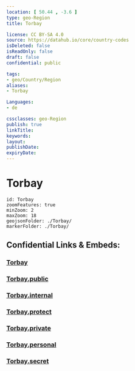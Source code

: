 ```yaml
---
location: [ 50.44 , -3.6 ] 
type: geo-Region
title: Torbay

license: CC BY-SA 4.0
source: https://datahub.io/core/country-codes
isDeleted: false
isReadOnly: false
draft: false
confidential: public

tags:
- geo/Country/Region
aliases:
- Torbay

Languages:
- de

cssclasses: geo-Region
publish: true
linkTitle: 
keywords: 
layout: 
publishDate: 
expiryDate: 
---
```


# Torbay

```leaflet
id: Torbay
zoomFeatures: true 
minZoom: 2 
maxZoom: 18
geojsonFolder: ./Torbay/
markerFolder: ./Torbay/
```


## Confidential Links & Embeds: 

### [Torbay](/_Standards/Earth/Continent/Europe/Europe~North/UK/England/Regions~England/South_West_England/Torbay.md) 

### [Torbay.public](/_public/Earth/Continent/Europe/Europe~North/UK/England/Regions~England/South_West_England/Torbay.public.md) 

### [Torbay.internal](/_internal/Earth/Continent/Europe/Europe~North/UK/England/Regions~England/South_West_England/Torbay.internal.md) 

### [Torbay.protect](/_protect/Earth/Continent/Europe/Europe~North/UK/England/Regions~England/South_West_England/Torbay.protect.md) 

### [Torbay.private](/_private/Earth/Continent/Europe/Europe~North/UK/England/Regions~England/South_West_England/Torbay.private.md) 

### [Torbay.personal](/_personal/Earth/Continent/Europe/Europe~North/UK/England/Regions~England/South_West_England/Torbay.personal.md) 

### [Torbay.secret](/_secret/Earth/Continent/Europe/Europe~North/UK/England/Regions~England/South_West_England/Torbay.secret.md)

